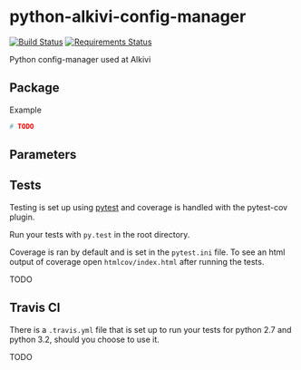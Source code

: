 python-alkivi-config-manager
==========================

[![Build Status](https://travis-ci.org/alkivi-sas/python-alkivi-config-manager.svg?branch=master)](https://travis-ci.org/alkivi-sas/python-alkivi-config-manager)
[![Requirements Status](https://requires.io/github/alkivi-sas/python-alkivi-config-manager/requirements.svg?branch=master)](https://requires.io/github/alkivi-sas/python-alkivi-config-manager/requirements/?branch=master)

Python config-manager used at Alkivi

## Package

Example

```python
# TODO
```

## Parameters


## Tests

Testing is set up using [pytest](http://pytest.org) and coverage is handled
with the pytest-cov plugin.

Run your tests with ```py.test``` in the root directory.

Coverage is ran by default and is set in the ```pytest.ini``` file.
To see an html output of coverage open ```htmlcov/index.html``` after running the tests.

TODO

## Travis CI

There is a ```.travis.yml``` file that is set up to run your tests for python 2.7
and python 3.2, should you choose to use it.

TODO
